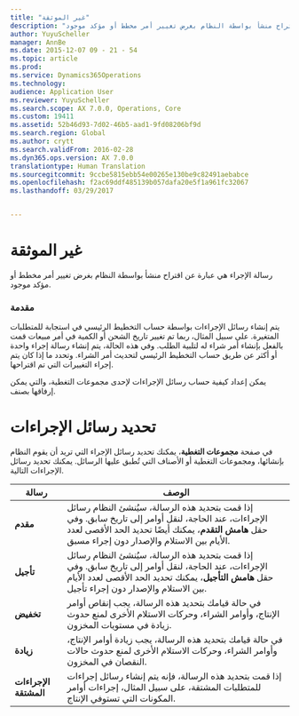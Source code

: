 ```yaml
---
title: "غير الموثقة"
description: "رسالة الإجراء هي عبارة عن اقتراح منشأ بواسطة النظام بغرض تغيير أمر مخطط أو مؤكد موجود."
author: YuyuScheller
manager: AnnBe
ms.date: 2015-12-07 09 - 21 - 54
ms.topic: article
ms.prod: 
ms.service: Dynamics365Operations
ms.technology: 
audience: Application User
ms.reviewer: YuyuScheller
ms.search.scope: AX 7.0.0, Operations, Core
ms.custom: 19411
ms.assetid: 52b46d93-7d02-46b5-aad1-9fd08206bf9d
ms.search.region: Global
ms.author: crytt
ms.search.validFrom: 2016-02-28
ms.dyn365.ops.version: AX 7.0.0
translationtype: Human Translation
ms.sourcegitcommit: 9ccbe5815ebb54e00265e130be9c82491aebabce
ms.openlocfilehash: f2ac69ddf485139b057dafa20e5f1a961fc32067
ms.lasthandoff: 03/29/2017


---
```


# <a name="undocumented"></a>غير الموثقة

رسالة الإجراء هي عبارة عن اقتراح منشأ بواسطة النظام بغرض تغيير أمر مخطط أو مؤكد موجود.

### <a name="introduction"></a>مقدمة

يتم إنشاء رسائل الإجراءات بواسطة حساب التخطيط الرئيسي في استجابة للمتطلبات المتغيرة. على سبيل المثال، ربما تم تغيير تاريخ الشحن أو الكمية في أمر مبيعات قمت بالفعل بإنشاء أمر شراء له لتلبية الطلب. وفي هذه الحالة، يتم إنشاء رسالة إجراء واحدة أو أكثر عن طريق حساب التخطيط الرئيسي لتحديث أمر الشراء. وتحدد ما إذا كان يتم إجراء التغييرات التي تم اقتراحها.

يمكن إعداد كيفية حساب رسائل الإجراءات لإحدى مجموعات التغطية، والتي يمكن إرفاقها بصنف.

 <a name="selecting-action-messages"></a> تحديد رسائل الإجراءات
==========================

في صفحة **مجموعات التغطية**، يمكنك تحديد رسائل الإجراء التي تريد أن يقوم النظام بإنشائها، ومجموعات التغطية أو الأصناف التي تُطبق عليها الرسائل. يمكنك تحديد رسائل الإجراءات التالية.

| رسالة             | الوصف                                                                                                                                                                                                                                              |
|---------------------|----------------------------------------------------------------------------------------------------------------------------------------------------------------------------------------------------------------------------------------------------------|
| **مقدم**         | إذا قمت بتحديد هذه الرسالة، سيُنشئ النظام رسائل الإجراءات، عند الحاجة، لنقل أوامر إلى تاريخ سابق. وفي حقل **هامش التقدم**، يمكنك أيضًا تحديد الحد الأقصى لعدد الأيام بين الاستلام والإصدار دون إجراء مسبق. |
| **تأجيل**        | إذا قمت بتحديد هذه الرسالة، سيُنشئ النظام رسائل الإجراءات، عند الحاجة، لنقل أوامر إلى تاريخ سابق. وفي حقل **هامش التأجيل**، يمكنك تحديد الحد الأقصى لعدد الأيام بين الاستلام والإصدار دون إجراء تأجيل.       |
| **تخفيض**        | في حالة قيامك بتحديد هذه الرسالة، يجب إنقاص أوامر الإنتاج، وأوامر الشراء، وحركات الاستلام الأخرى لمنع حدوث زيادة في مستويات المخزون.                                                                                                   |
| **زيادة**        | في حالة قيامك بتحديد هذه الرسالة، يجب زيادة أوامر الإنتاج، وأوامر الشراء، وحركات الاستلام الأخرى لمنع حدوث حالات النقصان في المخزون.                                                                                                    |
| **الإجراءات المشتقة** | إذا قمت بتحديد هذه الرسالة، فإنه يتم إنشاء رسائل إجراءات للمتطلبات المشتقة، على سبيل المثال، إجراءات أوامر المكونات التي تستوفي الإنتاج.                                                                                                   |




